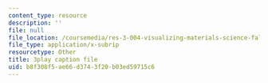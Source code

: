 ```yaml
---
content_type: resource
description: ''
file: null
file_location: /coursemedia/res-3-004-visualizing-materials-science-fall-2017/b8f308f5ae66d3743f20b03ed59715c6_n9eMl6uLZeU.srt
file_type: application/x-subrip
resourcetype: Other
title: 3play caption file
uid: b8f308f5-ae66-d374-3f20-b03ed59715c6
---
```

